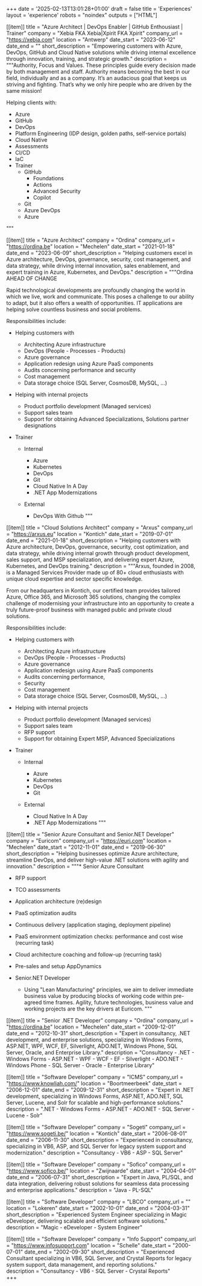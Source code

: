 +++
date = '2025-02-13T13:01:28+01:00'
draft = false
title = 'Experiences'
layout = 'experience'
robots = "noindex"
outputs = ["HTML"]

[[item]]
  title = "Azure Architect | DevOps Enabler | GitHub Enthousiast | Trainer"
  company = "Xebia FKA Xebia|Xpirit FKA Xpirit"
  company_url = "https://xebia.com"
  location = "Antwerp"
  date_start = "2023-06-12"
  date_end = ""
  short_description = "Empowering customers with Azure, DevOps, GitHub and Cloud Native solutions while driving internal excellence through innovation, training, and strategic growth."
  description = """Authority, Focus and Values. These principles guide every decision made by both management and staff. Authority means becoming the best in our field, individually and as a company. It’s an audacious goal that keeps us striving and fighting. That’s why we only hire people who are driven by the same mission!

Helping clients with:

* Azure
* GitHub
* DevOps
* Platform Engineering (IDP design, golden paths, self-service portals)
* Cloud Native
* Assessments
* CI/CD
* IaC
* Trainer
  * GitHub
    * Foundations
    * Actions
    * Advanced Security
    * Copilot
  * Git
  * Azure DevOps
  * Azure

"""

[[item]]
  title = "Azure Architect"
  company = "Ordina"
  company_url = "https://ordina.be"
  location = "Mechelen"
  date_start = "2021-01-18"
  date_end = "2023-06-09"
  short_description = "Helping customers excel in Azure architecture, DevOps, governance, security, cost management, and data strategy, while driving internal innovation, sales enablement, and expert training in Azure, Kubernetes, and DevOps."
  description = """Ordina AHEAD OF CHANGE

Rapid technological developments are profoundly changing the world in which we live, work and communicate. This poses a challenge to our ability to adapt, but it also offers a wealth of opportunities. IT applications are helping solve countless business and social problems.

Responsibilities include:

* Helping customers with
  
  * Architecting Azure infrastructure
  * DevOps (People - Processes - Products)
  * Azure governance
  * Application redesign using Azure PaaS components
  * Audits concerning performance and security
  * Cost management
  * Data storage choice (SQL Server, CosmosDB, MySQL, ...)
  
* Helping with internal projects

  * Product portfolio development (Managed services)
  * Support sales team
  * Support for obtaining Advanced Specializations, Solutions partner designations

* Trainer
  
  * Internal

    * Azure
    * Kubernetes
    * DevOps
    * Git
    * Cloud Native In A Day
    * .NET App Modernizations

  * External

    * DevOps With Github
"""

[[item]]
  title = "Cloud Solutions Architect"
  company = "Arxus"
  company_url = "https://arxus.eu"
  location = "Kontich"
  date_start = "2019-07-01"
  date_end = "2021-01-18"
  short_description = "Helping customers with Azure architecture, DevOps, governance, security, cost optimization, and data strategy, while driving internal growth through product development, sales support, and MSP specialization, and delivering expert Azure, Kubernetes, and DevOps training."
  description = """Arxus, founded in 2008, is a Managed Services Provider made up of 80+ cloud enthusiasts with unique cloud expertise and sector specific knowledge.

From our headquarters in Kontich, our certified team provides tailored Azure, Office 365, and Microsoft 365 solutions, changing the complex challenge of modernising your infrastructure into an opportunity to create a truly future-proof business with managed public and private cloud solutions.

Responsibilities include:

* Helping customers with
  
  * Architecting Azure infrastructure
  * DevOps (People - Processes - Products)
  * Azure governance
  * Application redesign using Azure PaaS components
  * Audits concerning performance,
  * Security
  * Cost management
  * Data storage choice (SQL Server, CosmosDB, MySQL, ...)
  
* Helping with internal projects

  * Product portfolio development (Managed services)
  * Support sales team
  * RFP support
  * Support for obtaining Expert MSP, Advanced Specializations

* Trainer
  
  * Internal

    * Azure
    * Kubernetes
    * DevOps
    * Git

  * External

    * Cloud Native In A Day
    * .NET App Modernizations
"""

[[item]]
  title = "Senior Azure Consultant and Senior.NET Developer"
  company = "Euricom"
  company_url = "https://euri.com"
  location = "Mechelen"
  date_start = "2012-11-01"
  date_end = "2019-06-30"
  short_description = "Helping businesses optimize Azure architecture, streamline DevOps, and deliver high-value .NET solutions with agility and innovation."
  description = """* Senior Azure Consultant
  * RFP support
  * TCO assessments
  * Application architecture (re)design
  * PaaS optimization audits
  * Continuous delivery (application staging, deployment pipeline)
  * PaaS environment optimization checks: performance and cost wise (recurring task)
  * Cloud architecture coaching and follow-up (recurring task)
  * Pre-sales and setup AppDynamics 

* Senior.NET Developer
  * Using "Lean Manufacturing" principles, we aim to deliver immediate business value by producing blocks of working code within pre-agreed time frames. Agility, future technologies, business value and working projects are the key drivers at Euricom.
"""

[[item]]
  title = "Senior .NET Developer"
  company = "Ordina"
  company_url = "https://ordina.be"
  location = "Mechelen"
  date_start = "2009-12-01"
  date_end = "2012-10-31"
  short_description = "Expert in consultancy, .NET development, and enterprise solutions, specializing in Windows Forms, ASP.NET, WPF, WCF, EF, Silverlight, ADO.NET, Windows Phone, SQL Server, Oracle, and Enterprise Library."
  description = "Consultancy - .NET - Windows Forms - ASP.NET - WPF - WCF - EF - Silverlight - ADO.NET - Windows Phone - SQL Server - Oracle - Enterprise Library"

[[item]]
  title = "Software Developer"
  company = "ICMS"
  company_url = "https://www.knowliah.com/"
  location = "Boortmeerbeek"
  date_start = "2006-12-01"
  date_end = "2009-12-31"
  short_description = "Expert in .NET development, specializing in Windows Forms, ASP.NET, ADO.NET, SQL Server, Lucene, and Solr for scalable and high-performance solutions."
  description = ".NET - Windows Forms - ASP.NET - ADO.NET - SQL Server - Lucene - Solr"  

[[item]]
  title = "Software Developer"
  company = "Sogeti"
  company_url = "https://www.sogeti.be/"
  location = "Kontich"
  date_start = "2006-08-01"
  date_end = "2006-11-30"
  short_description = "Experienced in consultancy, specializing in VB6, ASP, and SQL Server for legacy system support and modernization."
  description = "Consultancy - VB6 - ASP - SQL Server"  

[[item]]
  title = "Software Developer"
  company = "Sofico"
  company_url = "https://www.sofico.be/"
  location = "Zwijnaarde"
  date_start = "2004-04-01"
  date_end = "2006-07-31"
  short_description = "Expert in Java, PL/SQL, and data integration, delivering robust solutions for seamless data processing and enterprise applications."
  description = "Java - PL-SQL"

[[item]]
  title = "Software Developer"
  company = "LBCO"
  company_url = ""
  location = "Lokeren"
  date_start = "2002-10-01"
  date_end = "2004-03-31"
  short_description = "Experienced System Engineer specializing in Magic eDeveloper, delivering scalable and efficient software solutions."  
  description = "Magic - eDeveloper - System Engineer"  

[[item]]
  title = "Software Developer"
  company = "Info Support"
  company_url = "https://www.infosupport.com"
  location = "Schelle"
  date_start = "2000-07-01"
  date_end = "2002-09-30"
  short_description = "Experienced Consultant specializing in VB6, SQL Server, and Crystal Reports for legacy system support, data management, and reporting solutions."  
  description = "Consultancy - VB6 - SQL Server - Crystal Reports"  
+++
